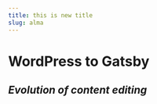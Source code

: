 ```yaml
---
title: this is new title
slug: alma
---
```


# WordPress to Gatsby

## _Evolution of content editing_
